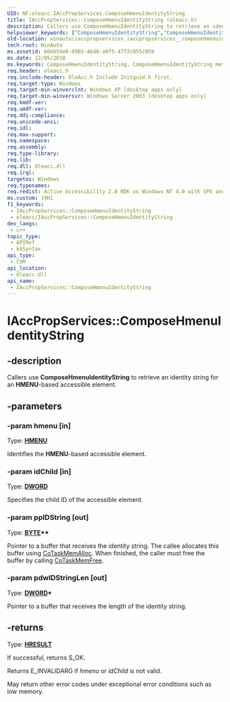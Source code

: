 ```yaml
---
UID: NF:oleacc.IAccPropServices.ComposeHmenuIdentityString
title: IAccPropServices::ComposeHmenuIdentityString (oleacc.h)
description: Callers use ComposeHmenuIdentityString to retrieve an identity string for an HMENU-based accessible element.
helpviewer_keywords: ["ComposeHmenuIdentityString","ComposeHmenuIdentityString method [Windows Accessibility]","ComposeHmenuIdentityString method [Windows Accessibility]","IAccPropServices interface","IAccPropServices interface [Windows Accessibility]","ComposeHmenuIdentityString method","IAccPropServices.ComposeHmenuIdentityString","IAccPropServices::ComposeHmenuIdentityString","oleacc/IAccPropServices::ComposeHmenuIdentityString","winauto.iaccpropservices_iaccpropservices__composehmenuidentitystring"]
old-location: winauto\iaccpropservices_iaccpropservices__composehmenuidentitystring.htm
tech.root: WinAuto
ms.assetid: b0eb54e0-d903-46d8-a9f5-47f2c055c059
ms.date: 12/05/2018
ms.keywords: ComposeHmenuIdentityString, ComposeHmenuIdentityString method [Windows Accessibility], ComposeHmenuIdentityString method [Windows Accessibility],IAccPropServices interface, IAccPropServices interface [Windows Accessibility],ComposeHmenuIdentityString method, IAccPropServices.ComposeHmenuIdentityString, IAccPropServices::ComposeHmenuIdentityString, oleacc/IAccPropServices::ComposeHmenuIdentityString, winauto.iaccpropservices_iaccpropservices__composehmenuidentitystring
req.header: oleacc.h
req.include-header: OleAcc.h Include Initguid.h first.
req.target-type: Windows
req.target-min-winverclnt: Windows XP [desktop apps only]
req.target-min-winversvr: Windows Server 2003 [desktop apps only]
req.kmdf-ver: 
req.umdf-ver: 
req.ddi-compliance: 
req.unicode-ansi: 
req.idl: 
req.max-support: 
req.namespace: 
req.assembly: 
req.type-library: 
req.lib: 
req.dll: Oleacc.dll
req.irql: 
targetos: Windows
req.typenames: 
req.redist: Active Accessibility 2.0 RDK on Windows NT 4.0 with SP6 and later and Windows 98
ms.custom: 19H1
f1_keywords:
 - IAccPropServices::ComposeHmenuIdentityString
 - oleacc/IAccPropServices::ComposeHmenuIdentityString
dev_langs:
 - c++
topic_type:
 - APIRef
 - kbSyntax
api_type:
 - COM
api_location:
 - Oleacc.dll
api_name:
 - IAccPropServices::ComposeHmenuIdentityString
---
```


# IAccPropServices::ComposeHmenuIdentityString


## -description

Callers use <b>ComposeHmenuIdentityString</b> 
		to retrieve an identity string for an <b>HMENU</b>-based accessible element.

## -parameters

### -param hmenu [in]

Type: <b><a href="/windows/desktop/WinProg/windows-data-types">HMENU</a></b>

Identifies the <b>HMENU</b>-based accessible element.

### -param idChild [in]

Type: <b><a href="/windows/desktop/WinProg/windows-data-types">DWORD</a></b>

Specifies the child ID of the accessible element.

### -param ppIDString [out]

Type: <b><a href="/windows/desktop/WinProg/windows-data-types">BYTE</a>**</b>

Pointer to a buffer that receives the identity string. The callee allocates this buffer using <a href="/windows/desktop/api/combaseapi/nf-combaseapi-cotaskmemalloc">CoTaskMemAlloc</a>. When finished, the caller must free the buffer by calling <a href="/windows/desktop/api/combaseapi/nf-combaseapi-cotaskmemfree">CoTaskMemFree</a>.

### -param pdwIDStringLen [out]

Type: <b><a href="/windows/desktop/WinProg/windows-data-types">DWORD</a>*</b>

Pointer to a buffer that receives the length of the identity string.

## -returns

Type: <b><a href="/windows/desktop/WinProg/windows-data-types">HRESULT</a></b>

If successful, returns S_OK.

Returns E_INVALIDARG if <i>hmenu</i> or <i>idChild</i> is not valid.

May return other error codes under exceptional error conditions such as low memory.

